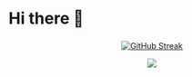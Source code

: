 # Hi there 👋

<!--
- 🔭 I’m currently working on ...
- 🌱 I’m currently learning Java
- 👯 I’m looking to collaborate on 
- 🤔 I’m looking for help with Spring Boot
- 💬 Ask me about Formula 1
-->

###

<p align="center"> <a href="https://git.io/streak-stats"><img src="https://github-readme-streak-stats.herokuapp.com?user=LuisArjona&theme=vue-dark&hide_border=true" alt="GitHub Streak" /></a> </p>
<p align="center"> <a href="https://github.com/ryo-ma/github-profile-trophy"><img src="https://github-profile-trophy.vercel.app/?username=LuisArjona" /></a> </p>

